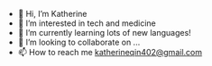 - 👋 Hi, I’m Katherine
- 👀 I’m interested in tech and medicine
- 🌱 I’m currently learning lots of new languages!
- 💞️ I’m looking to collaborate on ...
- 📫 How to reach me katherineqin402@gmail.com

<!---
k27qin/k27qin is a ✨ special ✨ repository because its `README.md` (this file) appears on your GitHub profile.
You can click the Preview link to take a look at your changes.
--->
